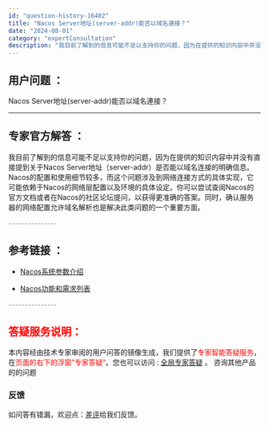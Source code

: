 ```yaml
---
id: "question-history-16402"
title: "Nacos Server地址(server-addr)能否以域名連接？"
date: "2024-08-01"
category: "expertConsultation"
description: "我目前了解到的信息可能不足以支持你的问题，因为在提供的知识内容中并没有直接提到关于Nacos Server地址（server-addr）是否能以域名连接的明确信息。Nacos的配置和使用细节较多，而这个问题涉及到网络连接方式的具体实现，它可能依赖于Nacos的网络层配置以及环境的具体设定。你可以尝试"
---
```


## 用户问题 ： 
 Nacos Server地址(server-addr)能否以域名連接？  

---------------
## 专家官方解答 ：

我目前了解到的信息可能不足以支持你的问题，因为在提供的知识内容中并没有直接提到关于Nacos Server地址（server-addr）是否能以域名连接的明确信息。Nacos的配置和使用细节较多，而这个问题涉及到网络连接方式的具体实现，它可能依赖于Nacos的网络层配置以及环境的具体设定。你可以尝试查阅Nacos的官方文档或者在Nacos的社区论坛提问，以获得更准确的答案。同时，确认服务器的网络配置允许域名解析也是解决此类问题的一个重要方面。


<font color="#949494">---------------</font> 


## 参考链接 ：

* [Nacos系统参数介绍](https://nacos.io/docs/latest/guide/admin/system-configurations)
 
 * [Nacos功能和需求列表](https://nacos.io/docs/latest/archive/feature-list)


 <font color="#949494">---------------</font> 
 


## <font color="#FF0000">答疑服务说明：</font> 

本内容经由技术专家审阅的用户问答的镜像生成，我们提供了<font color="#FF0000">专家智能答疑服务</font>，在<font color="#FF0000">页面的右下的浮窗”专家答疑“</font>。您也可以访问 : [全局专家答疑](https://answer.opensource.alibaba.com/docs/intro) 。 咨询其他产品的的问题

### 反馈
如问答有错漏，欢迎点：[差评](https://ai.nacos.io/user/feedbackByEnhancerGradePOJOID?enhancerGradePOJOId=16415)给我们反馈。
